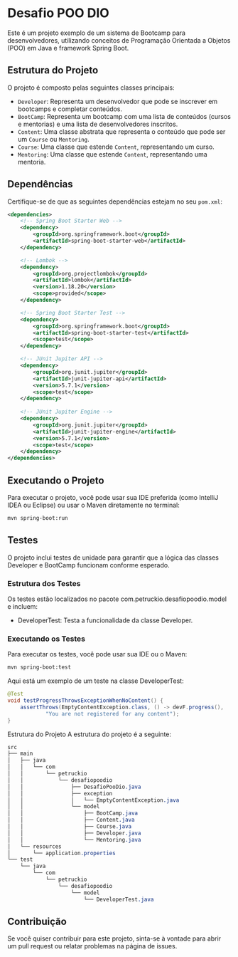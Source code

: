 # Desafio POO DIO

Este é um projeto exemplo de um sistema de Bootcamp para desenvolvedores, utilizando conceitos de Programação Orientada a Objetos (POO) em Java e framework Spring Boot.

## Estrutura do Projeto

O projeto é composto pelas seguintes classes principais:

- `Developer`: Representa um desenvolvedor que pode se inscrever em bootcamps e completar conteúdos.
- `BootCamp`: Representa um bootcamp com uma lista de conteúdos (cursos e mentorias) e uma lista de desenvolvedores inscritos.
- `Content`: Uma classe abstrata que representa o conteúdo que pode ser um `Course` ou `Mentoring`.
- `Course`: Uma classe que estende `Content`, representando um curso.
- `Mentoring`: Uma classe que estende `Content`, representando uma mentoria.

## Dependências

Certifique-se de que as seguintes dependências estejam no seu `pom.xml`:

```xml
<dependencies>
    <!-- Spring Boot Starter Web -->
    <dependency>
        <groupId>org.springframework.boot</groupId>
        <artifactId>spring-boot-starter-web</artifactId>
    </dependency>

    <!-- Lombok -->
    <dependency>
        <groupId>org.projectlombok</groupId>
        <artifactId>lombok</artifactId>
        <version>1.18.20</version>
        <scope>provided</scope>
    </dependency>

    <!-- Spring Boot Starter Test -->
    <dependency>
        <groupId>org.springframework.boot</groupId>
        <artifactId>spring-boot-starter-test</artifactId>
        <scope>test</scope>
    </dependency>

    <!-- JUnit Jupiter API -->
    <dependency>
        <groupId>org.junit.jupiter</groupId>
        <artifactId>junit-jupiter-api</artifactId>
        <version>5.7.1</version>
        <scope>test</scope>
    </dependency>
    
    <!-- JUnit Jupiter Engine -->
    <dependency>
        <groupId>org.junit.jupiter</groupId>
        <artifactId>junit-jupiter-engine</artifactId>
        <version>5.7.1</version>
        <scope>test</scope>
    </dependency>
</dependencies>
```

## Executando o Projeto
Para executar o projeto, você pode usar sua IDE preferida (como IntelliJ IDEA ou Eclipse) ou usar o Maven diretamente no terminal:

```bash
mvn spring-boot:run
```

## Testes
O projeto inclui testes de unidade para garantir que a lógica das classes Developer e BootCamp funcionam conforme esperado.

### Estrutura dos Testes
Os testes estão localizados no pacote com.petruckio.desafiopoodio.model e incluem:

 - DeveloperTest: Testa a funcionalidade da classe Developer.

### Executando os Testes
Para executar os testes, você pode usar sua IDE ou o Maven:

```bash
mvn spring-boot:test
```

Aqui está um exemplo de um teste na classe DeveloperTest:

```java
@Test
void testProgressThrowsExceptionWhenNoContent() {
    assertThrows(EmptyContentException.class, () -> devF.progress(), 
            "You are not registered for any content");
}
```
Estrutura do Projeto
A estrutura do projeto é a seguinte:

```css
src
├── main
│   ├── java
│   │   └── com
│   │       └── petruckio
│   │           └── desafiopoodio
│   │               ├── DesafioPooDio.java
│   │               ├── exception
│   │               │   └── EmptyContentException.java
│   │               └── model
│   │                   ├── BootCamp.java
│   │                   ├── Content.java
│   │                   ├── Course.java
│   │                   ├── Developer.java
│   │                   └── Mentoring.java
│   └── resources
│       └── application.properties
└── test
    └── java
        └── com
            └── petruckio
                └── desafiopoodio
                    └── model
                        └── DeveloperTest.java
```


## Contribuição
Se você quiser contribuir para este projeto, sinta-se à vontade para abrir um pull request ou relatar problemas na página de issues.